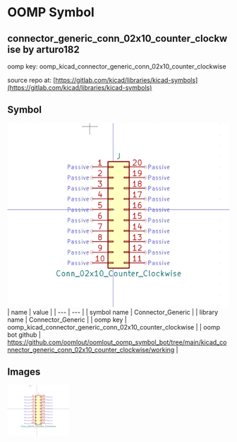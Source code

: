 # OOMP Symbol  
## connector_generic_conn_02x10_counter_clockwise  by arturo182  
  
oomp key: oomp_kicad_connector_generic_conn_02x10_counter_clockwise  
  
source repo at: [https://gitlab.com/kicad/libraries/kicad-symbols](https://gitlab.com/kicad/libraries/kicad-symbols)  
## Symbol  
  
[![working.png](working_600.png)](working.png)  
| name | value | 
| --- | --- | 
| symbol name | Connector_Generic | 
| library name | Connector_Generic | 
| oomp key | oomp_kicad_connector_generic_conn_02x10_counter_clockwise | 
| oomp bot github | https://github.com/oomlout/oomlout_oomp_symbol_bot/tree/main/kicad_connector_generic_conn_02x10_counter_clockwise/working | 
## Images  
  
[![working.png](working_140.png)](working.png)  
